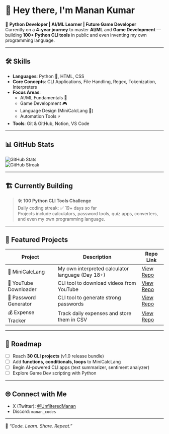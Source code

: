 # 👋 Hey there, I'm Manan Kumar  

🚀 **Python Developer | AI/ML Learner | Future Game Developer**  
Currently on a **4-year journey** to master **AI/ML** and **Game Development** — building **100+ Python CLI tools** in public and even inventing my own programming language.  

---

## 🛠 Skills
- **Languages**: Python 🐍, HTML, CSS  
- **Core Concepts**: CLI Applications, File Handling, Regex, Tokenization, Interpreters  
- **Focus Areas**:  
  - AI/ML Fundamentals 🤖  
  - Game Development 🎮  
  - Language Design (MiniCalcLang 🧮)  
  - Automation Tools ⚡
- **Tools**: Git & GitHub, Notion, VS Code

---

## 📊 GitHub Stats
![GitHub Stats](https://github-readme-stats.vercel.app/api?username=MananCodes-dev&show_icons=true&theme=tokyonight)  
![GitHub Streak](https://github-readme-streak-stats.herokuapp.com/?user=MananCodes-dev&theme=tokyonight&hide_border=true)

---

## 🏗 Currently Building
> 🛠 **100 Python CLI Tools Challenge**  
Daily coding streak: ✅ 19+ days so far  
Projects include calculators, password tools, quiz apps, converters, and even my own programming language.  

---

## 🌟 Featured Projects
| Project | Description | Repo Link |
|---------|-------------|-----------|
| 🧮 MiniCalcLang | My own interpreted calculator language (Day 18+) | [View Repo](https://github.com/MananCodes-dev/python-cli-apps/tree/main/language) |
| 🎥 YouTube Downloader | CLI tool to download videos from YouTube | [View Repo](https://github.com/MananCodes-dev/python-cli-apps/blob/main/utilities/youtube_downloader.py) |
| 🔐 Password Generator | CLI tool to generate strong passwords | [View Repo](https://github.com/MananCodes-dev/python-cli-apps/blob/main/utilities/password_generator.py) |
| 💰 Expense Tracker | Track daily expenses and store them in CSV | [View Repo](https://github.com/MananCodes-dev/python-cli-apps/blob/main/trackers/expense_tracker.py) |

---

## 📌 Roadmap
- [ ] Reach **30 CLI projects** (v1.0 release bundle)  
- [ ] Add **functions, conditionals, loops** to MiniCalcLang  
- [ ] Begin AI-powered CLI apps (text summarizer, sentiment analyzer)  
- [ ] Explore Game Dev scripting with Python  

---

## 🌐 Connect with Me
- X (Twitter): [@UnfilteredManan](https://x.com/UnfilteredManan)  
- Discord: `manan_codes`  

---

💬 *“Code. Learn. Share. Repeat.”*

